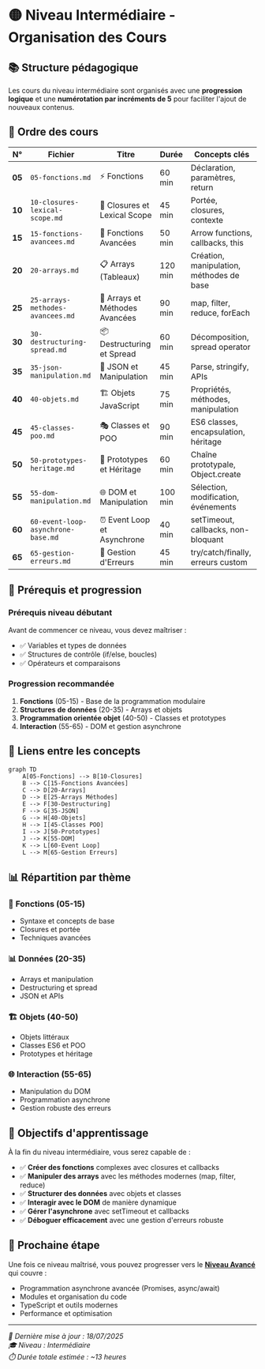 # 🟡 Niveau Intermédiaire - Organisation des Cours

## 📚 Structure pédagogique

Les cours du niveau intermédiaire sont organisés avec une **progression logique** et une **numérotation par incréments de 5** pour faciliter l'ajout de nouveaux contenus.

## 📖 Ordre des cours

| N° | Fichier | Titre | Durée | Concepts clés |
|----|---------|-------|-------|---------------|
| **05** | `05-fonctions.md` | ⚡ Fonctions | 60 min | Déclaration, paramètres, return |
| **10** | `10-closures-lexical-scope.md` | 🧠 Closures et Lexical Scope | 45 min | Portée, closures, contexte |
| **15** | `15-fonctions-avancees.md` | 🚀 Fonctions Avancées | 50 min | Arrow functions, callbacks, this |
| **20** | `20-arrays.md` | 📋 Arrays (Tableaux) | 120 min | Création, manipulation, méthodes de base |
| **25** | `25-arrays-methodes-avancees.md` | 🔄 Arrays et Méthodes Avancées | 90 min | map, filter, reduce, forEach |
| **30** | `30-destructuring-spread.md` | 📦 Destructuring et Spread | 60 min | Décomposition, spread operator |
| **35** | `35-json-manipulation.md` | 📄 JSON et Manipulation | 45 min | Parse, stringify, APIs |
| **40** | `40-objets.md` | 🏗️ Objets JavaScript | 75 min | Propriétés, méthodes, manipulation |
| **45** | `45-classes-poo.md` | 🎭 Classes et POO | 90 min | ES6 classes, encapsulation, héritage |
| **50** | `50-prototypes-heritage.md` | 🧬 Prototypes et Héritage | 60 min | Chaîne prototypale, Object.create |
| **55** | `55-dom-manipulation.md` | 🌐 DOM et Manipulation | 100 min | Sélection, modification, événements |
| **60** | `60-event-loop-asynchrone-base.md` | ⏰ Event Loop et Asynchrone | 40 min | setTimeout, callbacks, non-bloquant |
| **65** | `65-gestion-erreurs.md` | 🚨 Gestion d'Erreurs | 45 min | try/catch/finally, erreurs custom |

## 🎯 Prérequis et progression

### Prérequis niveau débutant
Avant de commencer ce niveau, vous devez maîtriser :
- ✅ Variables et types de données
- ✅ Structures de contrôle (if/else, boucles)
- ✅ Opérateurs et comparaisons

### Progression recommandée
1. **Fonctions** (05-15) - Base de la programmation modulaire
2. **Structures de données** (20-35) - Arrays et objets
3. **Programmation orientée objet** (40-50) - Classes et prototypes  
4. **Interaction** (55-65) - DOM et gestion asynchrone

## 🔄 Liens entre les concepts

```mermaid
graph TD
    A[05-Fonctions] --> B[10-Closures]
    B --> C[15-Fonctions Avancées]
    C --> D[20-Arrays]
    D --> E[25-Arrays Méthodes]
    E --> F[30-Destructuring]
    F --> G[35-JSON]
    G --> H[40-Objets]
    H --> I[45-Classes POO]
    I --> J[50-Prototypes]
    J --> K[55-DOM]
    K --> L[60-Event Loop]
    L --> M[65-Gestion Erreurs]
```

## 📊 Répartition par thème

### 🔧 **Fonctions** (05-15)
- Syntaxe et concepts de base
- Closures et portée
- Techniques avancées

### 📊 **Données** (20-35)
- Arrays et manipulation
- Destructuring et spread
- JSON et APIs

### 🏗️ **Objets** (40-50)
- Objets littéraux
- Classes ES6 et POO
- Prototypes et héritage

### 🌐 **Interaction** (55-65)
- Manipulation du DOM
- Programmation asynchrone
- Gestion robuste des erreurs

## 🎯 Objectifs d'apprentissage

À la fin du niveau intermédiaire, vous serez capable de :

- ✅ **Créer des fonctions** complexes avec closures et callbacks
- ✅ **Manipuler des arrays** avec les méthodes modernes (map, filter, reduce)
- ✅ **Structurer des données** avec objets et classes
- ✅ **Interagir avec le DOM** de manière dynamique
- ✅ **Gérer l'asynchrone** avec setTimeout et callbacks
- ✅ **Déboguer efficacement** avec une gestion d'erreurs robuste

## 🚀 Prochaine étape

Une fois ce niveau maîtrisé, vous pouvez progresser vers le **[Niveau Avancé](../niveau-avance/)** qui couvre :
- Programmation asynchrone avancée (Promises, async/await)
- Modules et organisation du code
- TypeScript et outils modernes
- Performance et optimisation

---

*📅 Dernière mise à jour : 18/07/2025*  
*🎓 Niveau : Intermédiaire*  
*⏱️ Durée totale estimée : ~13 heures*
